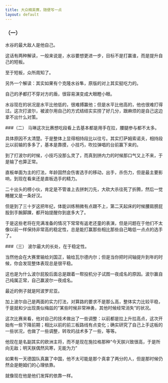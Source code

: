 ```yaml
---
title: 大众精英赛，随便写一点
layout: default
---
```


### （一）
水谷的最大敌人是他自己。

这话有两种解读，一般来说是，水谷要想更进一步，目标不是打赢谁，而是提升自己的短板。

至于短板，众所周知了。

另外一个解读：其实如果有个克隆水谷隼，原版的对上其实挺吃力的。

自己的矛都打不穿对方的盾，很容易演变成大眼瞪小眼。

水谷现在的状况是水平比他低的，很难搏赢他；但是水平比他高的，他也很难打得过。这次打波尔，被波尔用自己的方式结结实实捞了好几分，跟麻烦的是自己这边拿不出什么对策。

###（二）
马琳这次比赛想吃段看上去基本都是用手在拉，腰腿参与都不太多。

具体原因不太清楚。于是整体上显得相持段比以往亏。其实打萨姆索诺夫，相持段比以前输的多多了，基本是靠摸，小技巧，吹拉弹唱的台前赢下来的。

到了打波尔的时候，小技巧没那么灵了，而真到拼内力的时候那口气又上不来，于是输了也算正常。

直板单面为主的打法，年龄固然会伤害选手的移动，出手，杀伤力，但是最主要影响，到现在看来还是直板选手的精力。

二十出头的楞小伙，肯定是不管谁上去拼刺刀先，大砍大杀往死了折腾，然后一觉睡醒又是一条好汉。

但是到了三十岁这把年纪，体能训练稍微有点跟不上，第二天起床的时候腰肩膀屁股到手腕脚踝，都开始提醒你到底多大了。

于是这些老将在完满准备的情况下常常有返老还童的表演，但是问题在于他们不太像以前一样保持非常高的稳定性，总是能打赢那些相比那些自己略低一点点的选手了。

###（三）
波尔最大的长处，在于稳定性。

当然他会在大赛里输给刘国正，输给瓦尔德内尔；但是当你把时间轴提升到年的时候，你会发现整体表现总是很平稳。

这也是为什么波尔屁股后面总是跟着一帮投机分子试图一夜成名的原因。波尔赢自己纯属正常，自己赢波尔一夜成名。

最近的例子就是阿波罗尼亚。

加上波尔自己是两面的实力打法，对算路的要求不是那么高，整体实力比较平稳，于是就和少出现类似梅兹的“某些时候非常神勇，其他时候经常消失”的状况。

这次比赛来看，他对自己的技术做出了一些调整：以前都是拉上升拉高点，这次开始有一些下降前期；相比以前的前三板路线有点变化；确实研究了自己上手这板的一些状况，也做了一些调整，转攻的战术多了一些，等等。

他现在是名副其实的欧洲主将，而不是现在施拉格那种“今天朕兴致很高，于是所向无敌；明天朕偶然风寒，无能为力”

如果有一天德国队真赢了中国，他不太可能是那个真拿了两分的人，但是那时候仍然会是鲍姆们的心理依靠。

就像现在他是他们发挥的依靠一样。
